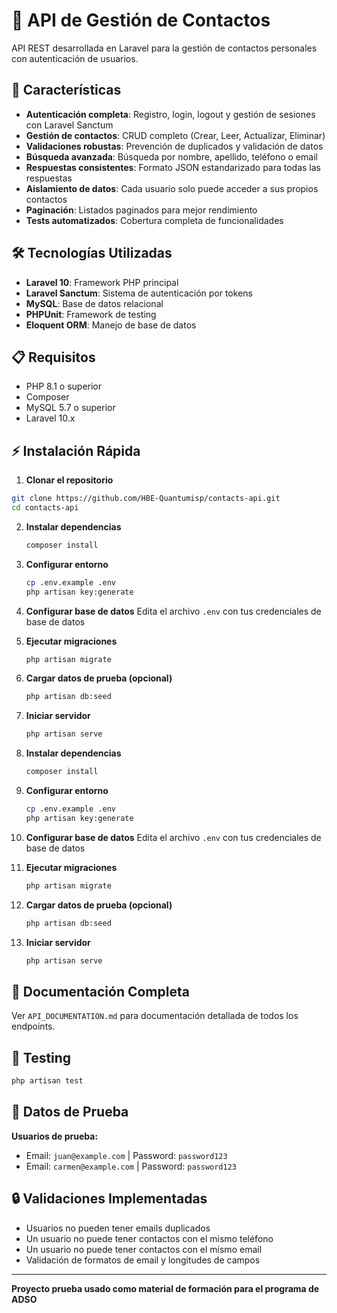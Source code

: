 # 📇 API de Gestión de Contactos

API REST desarrollada en Laravel para la gestión de contactos personales con autenticación de usuarios.

## 🚀 Características

-   **Autenticación completa**: Registro, login, logout y gestión de sesiones con Laravel Sanctum
-   **Gestión de contactos**: CRUD completo (Crear, Leer, Actualizar, Eliminar)
-   **Validaciones robustas**: Prevención de duplicados y validación de datos
-   **Búsqueda avanzada**: Búsqueda por nombre, apellido, teléfono o email
-   **Respuestas consistentes**: Formato JSON estandarizado para todas las respuestas
-   **Aislamiento de datos**: Cada usuario solo puede acceder a sus propios contactos
-   **Paginación**: Listados paginados para mejor rendimiento
-   **Tests automatizados**: Cobertura completa de funcionalidades

## 🛠️ Tecnologías Utilizadas

-   **Laravel 10**: Framework PHP principal
-   **Laravel Sanctum**: Sistema de autenticación por tokens
-   **MySQL**: Base de datos relacional
-   **PHPUnit**: Framework de testing
-   **Eloquent ORM**: Manejo de base de datos

## 📋 Requisitos

-   PHP 8.1 o superior
-   Composer
-   MySQL 5.7 o superior
-   Laravel 10.x

## ⚡ Instalación Rápida

1. **Clonar el repositorio**

```bash
git clone https://github.com/HBE-Quantumisp/contacts-api.git
cd contacts-api
```

2. **Instalar dependencias**

    ```bash
    composer install
    ```

3. **Configurar entorno**

    ```bash
    cp .env.example .env
    php artisan key:generate
    ```

4. **Configurar base de datos**
   Edita el archivo `.env` con tus credenciales de base de datos

5. **Ejecutar migraciones**

    ```bash
    php artisan migrate
    ```

6. **Cargar datos de prueba (opcional)**

    ```bash
    php artisan db:seed
    ```

7. **Iniciar servidor**

    ```bash
    php artisan serve
    ```

8. **Instalar dependencias**

    ```bash
    composer install
    ```

9. **Configurar entorno**

    ```bash
    cp .env.example .env
    php artisan key:generate
    ```

10. **Configurar base de datos**
    Edita el archivo `.env` con tus credenciales de base de datos

11. **Ejecutar migraciones**

    ```bash
    php artisan migrate
    ```

12. **Cargar datos de prueba (opcional)**

    ```bash
    php artisan db:seed
    ```

13. **Iniciar servidor**
    ```bash
    php artisan serve
    ```

## 📖 Documentación Completa

Ver `API_DOCUMENTATION.md` para documentación detallada de todos los endpoints.

## 🧪 Testing

```bash
php artisan test
```

## 💾 Datos de Prueba

**Usuarios de prueba:**

-   Email: `juan@example.com` | Password: `password123`
-   Email: `carmen@example.com` | Password: `password123`

## 🔒 Validaciones Implementadas

-   Usuarios no pueden tener emails duplicados
-   Un usuario no puede tener contactos con el mismo teléfono
-   Un usuario no puede tener contactos con el mismo email
-   Validación de formatos de email y longitudes de campos

---

**Proyecto prueba usado como material de formación para el programa de ADSO**
